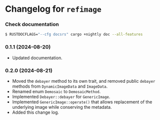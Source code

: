 # Changelog for `refimage`

### Check documentation
```sh
$ RUSTDOCFLAGS="--cfg docsrs" cargo +nightly doc --all-features
```

### 0.1.1 (2024-08-20)
- Updated documentation.

### 0.2.0 (2024-08-21)
- Moved the `debayer` method to its own trait, and removed public `debayer` methods
from `DynamicImageData` and `ImageData`.
- Renamed enum `Demosaic` to `DemosaicMethod`.
- Implemented `Debayer::debayer` for `GenericImage`.
- Implemented `GenericImage::operate()` that allows replacement of the underlying
image while conserving the metadata.
- Added this change log.